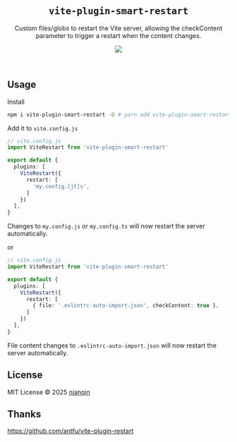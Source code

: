 <h2 align='center'><samp>vite-plugin-smart-restart</samp></h2>

<p align='center'>Custom files/globs to restart the Vite server, allowing the checkContent parameter to trigger a restart when the content changes.</p>

<p align='center'>
<a href='https://www.npmjs.com/package/vite-plugin-smart-restart'>
<img src='https://img.shields.io/npm/v/vite-plugin-smart-restart?color=222&style=flat-square'>
</a>
</p>

<br>

## Usage

Install

```bash
npm i vite-plugin-smart-restart -D # yarn add vite-plugin-smart-restart -D
```

Add it to `vite.config.js`

```ts
// vite.config.js
import ViteRestart from 'vite-plugin-smart-restart'

export default {
  plugins: [
    ViteRestart({
      restart: [
        'my.config.[jt]s',
      ]
    })
  ],
}
```

Changes to `my.config.js` or `my.config.ts` will now restart the server automatically.

or

```ts
// vite.config.js
import ViteRestart from 'vite-plugin-smart-restart'

export default {
  plugins: [
    ViteRestart({
      restart: [
        { file: '.eslintrc-auto-import.json', checkContent: true },
      ]
    })
  ],
}
```

File content changes to `.eslintrc-auto-import.json` will now restart the server automatically.

## License

MIT License © 2025 [nianqin](https://github.com/nqdy666)

## Thanks

https://github.com/antfu/vite-plugin-restart
